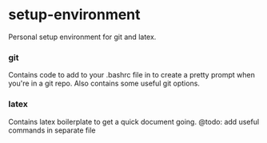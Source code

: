 setup-environment
=================

Personal setup environment for git and latex.

### git
Contains code to add to your .bashrc file in to create a pretty prompt when you're in a git repo.  Also contains some useful git options.

### latex
Contains latex boilerplate to get a quick document going.
@todo: add useful commands in separate file
